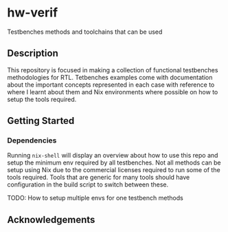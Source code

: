 # hw-verif
Testbenches methods and toolchains that can be used

## Description

This repository is focused in making a collection of functional testbenches methodologies for RTL. Tetbenches examples come with documentation about the important concepts represented in each case with reference to where I learnt about them and Nix environments where possible on how to setup the tools required.

## Getting Started

### Dependencies
Running `nix-shell` will display an overview about how to use this repo and setup the minimum env required by all testbenches.
Not all methods can be setup using Nix due to the commercial licenses required to run some of the tools required. Tools that are generic for many tools should have configuration in the build script to switch between these.

TODO: How to setup multiple envs for one testbench methods


## Acknowledgements




